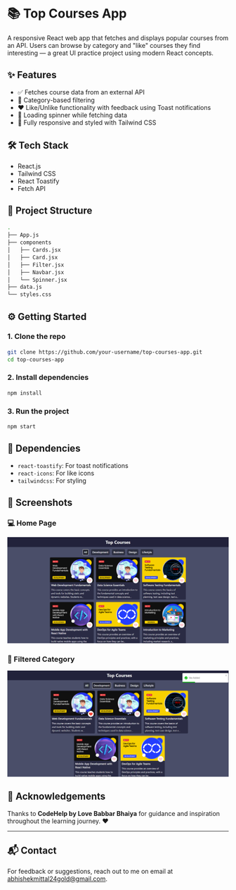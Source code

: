 # 📚 Top Courses App

A responsive React web app that fetches and displays popular courses from an API. Users can browse by category and "like" courses they find interesting — a great UI practice project using modern React concepts.

## ✨ Features

- ✅ Fetches course data from an external API
- 🎯 Category-based filtering
- ❤️ Like/Unlike functionality with feedback using Toast notifications
- 🚀 Loading spinner while fetching data
- 🎨 Fully responsive and styled with Tailwind CSS

## 🛠️ Tech Stack

- React.js
- Tailwind CSS
- React Toastify
- Fetch API

## 📁 Project Structure

```bash
.
├── App.js
├── components
│   ├── Cards.jsx
│   ├── Card.jsx
│   ├── Filter.jsx
│   ├── Navbar.jsx
│   └── Spinner.jsx
├── data.js
└── styles.css
```

## ⚙️ Getting Started

### 1. Clone the repo
```bash
git clone https://github.com/your-username/top-courses-app.git
cd top-courses-app
```

### 2. Install dependencies
```bash
npm install
```

### 3. Run the project
```bash
npm start
```

## 🔗 Dependencies

- `react-toastify`: For toast notifications
- `react-icons`: For like icons
- `tailwindcss`: For styling

## 📸 Screenshots

### 💻 Home Page
![Home Page](./src/images/SS1.png)

### 📂 Filtered Category
![Filtered Courses](./src/images/SS2.png)



## 🙌 Acknowledgements

Thanks to **CodeHelp by Love Babbar Bhaiya** for guidance and inspiration throughout the learning journey. ❤️

---

## 📬 Contact

For feedback or suggestions, reach out to me on email at abhishekmittal24gold@gmail.com.
```

